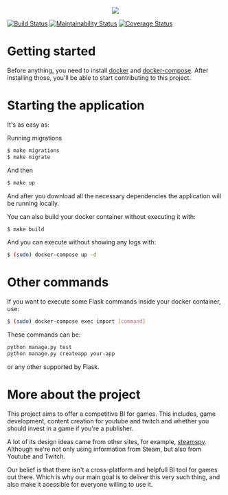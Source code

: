 <p align="middle"><img src="https://i.imgur.com/M74MjRl.jpg"></p>

[![Build Status](https://travis-ci.org/fga-eps-mds/2018.2-GamesBI-FrontEnd.svg?branch=master)](https://travis-ci.org/fga-eps-mds/2018.2-GamesBI-FrontEnd)
[![Maintainability Status](https://api.codeclimate.com/v1/badges/09ff839d349c32e99197/maintainability)](https://codeclimate.com/github/fga-eps-mds/2018.2-GamesBI-FrontEnd/maintainability)
[![Coverage Status](https://coveralls.io/repos/github/fga-eps-mds/2018.2-GamesBI-FrontEnd/badge.svg?branch=)](https://coveralls.io/github/fga-eps-mds/2018.2-GamesBI-FrontEnd?branch=)

# Getting started

Before anything, you need to install [docker](https://docs.docker.com/install/) and [docker-compose](https://docs.docker.com/compose/install/). After installing those, you'll be able to start contributing to this project.

# Starting the application

It's as easy as:

Running migrations
```bash
$ make migrations
$ make migrate
```
And then

```bash
$ make up
```

And after you download all the necessary dependencies the application will be running locally.

You can also build your docker container without executing it with:

```bash
$ make build
```

And you can execute without showing any logs with:
```bash
$ (sudo) docker-compose up -d
```

# Other commands

If you want to execute some Flask commands inside your docker container, use:
```bash
$ (sudo) docker-compose exec import [command]
```

These commands can be:
```bash
python manage.py test
python manage.py createapp your-app
```
or any other supported by Flask.

# More about the project
This project aims to offer a competitive BI for games. This includes, game development, content creation for youtube and twitch and whether you should invest in a game if you're a publisher.

A lot of its design ideas came from other sites, for example, [steamspy](steamspy.com). Although we're not only using information from Steam, but also from Youtube and Twitch.

Our belief is that there isn't a cross-platform and helpfull BI tool for games out there. Which is why our main goal is to deliver this very such thing, and also make it acessible for everyone willing to use it.
